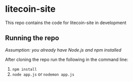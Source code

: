 # litecoin-site

This repo contains the code for litecoin-site in development

## Running the repo

*Assumption: you already have Node.js and npm installed*

After cloning the repo run the following in the command line:

1. ```npm install```
2. ```node app.js``` or ```nodemon app.js```
